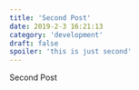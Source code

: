 ```yaml
---
title: 'Second Post'
date: 2019-2-3 16:21:13
category: 'development'
draft: false
spoiler: 'this is just second'
---
```


Second Post
